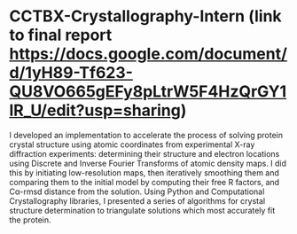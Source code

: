 # CCTBX-Crystallography-Intern (link to final report https://docs.google.com/document/d/1yH89-Tf623-QU8VO665gEFy8pLtrW5F4HzQrGY1lR_U/edit?usp=sharing)
I developed an implementation to accelerate the process of solving protein crystal structure using atomic coordinates from experimental X-ray diffraction experiments: determining their structure and electron locations using Discrete and Inverse Fourier Transforms of atomic density maps. I did this by initiating low-resolution maps, then iteratively smoothing them and comparing them to the initial model by computing their free R factors, and Cα-rmsd distance from the solution. Using Python and Computational Crystallography libraries, I presented a series of algorithms for crystal structure determination to triangulate solutions which most accurately fit the protein.
